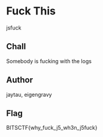 # Fuck This

jsfuck

## Chall

Somebody is fucking with the logs

## Author

jaytau, eigengravy

## Flag

BITSCTF{why_fuck_j5_wh3n_j5fuck}
